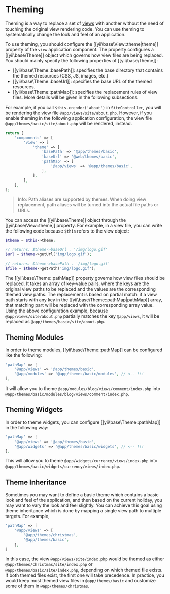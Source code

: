 Theming
=======

Theming is a way to replace a set of [views](structure-views.md) with another without the need of touching
the original view rendering code. You can use theming to systematically change the look and feel of an application.

To use theming, you should configure the [[yii\base\View::theme|theme]] property of the `view` application component.
The property configures a [[yii\base\Theme]] object which governs how view files are being replaced. You should
mainly specify the following properties of [[yii\base\Theme]]:

- [[yii\base\Theme::basePath]]: specifies the base directory that contains the themed resources (CSS, JS, images, etc.)
- [[yii\base\Theme::baseUrl]]: specifies the base URL of the themed resources.
- [[yii\base\Theme::pathMap]]: specifies the replacement rules of view files. More details will be given in the following
  subsections.
 
For example, if you call `$this->render('about')` in `SiteController`, you will be rendering the view file
`@app/views/site/about.php`. However, if you enable theming in the following application configuration,
the view file `@app/themes/basic/site/about.php` will be rendered, instead. 

```php
return [
    'components' => [
        'view' => [
            'theme' => [
                'basePath' => '@app/themes/basic',
                'baseUrl' => '@web/themes/basic',
                'pathMap' => [
                    '@app/views' => '@app/themes/basic',
                ],
            ],
        ],
    ],
];
```

> Info: Path aliases are supported by themes. When doing view replacement, path aliases will be turned into 
  the actual file paths or URLs.

You can access the [[yii\base\Theme]] object through the [[yii\base\View::theme]] property. For example,
in a view file, you can write the following code because `$this` refers to the view object:

```php
$theme = $this->theme;

// returns: $theme->baseUrl . '/img/logo.gif'
$url = $theme->getUrl('img/logo.gif');

// returns: $theme->basePath . '/img/logo.gif'
$file = $theme->getPath('img/logo.gif');
```

The [[yii\base\Theme::pathMap]] property governs how view files should be replaced. It takes an array of 
key-value pairs, where the keys are the original view paths to be replaced and the values are the corresponding 
themed view paths. The replacement is based on partial match: if a view path starts with any key in 
the [[yii\base\Theme::pathMap|pathMap]] array, that matching part will be replaced with the corresponding array value.
Using the above configuration example, because `@app/views/site/about.php` partially matches the key
`@app/views`, it will be replaced as `@app/themes/basic/site/about.php`.


## Theming Modules <span id="theming-modules"></span>

In order to theme modules, [[yii\base\Theme::pathMap]] can be configured like the following:

```php
'pathMap' => [
    '@app/views' => '@app/themes/basic',
    '@app/modules' => '@app/themes/basic/modules', // <-- !!!
],
```

It will allow you to theme `@app/modules/blog/views/comment/index.php` into `@app/themes/basic/modules/blog/views/comment/index.php`.


## Theming Widgets <span id="theming-widgets"></span>

In order to theme widgets, you can configure [[yii\base\Theme::pathMap]] in the following way:

```php
'pathMap' => [
    '@app/views' => '@app/themes/basic',
    '@app/widgets' => '@app/themes/basic/widgets', // <-- !!!
],
```

This will allow you to theme `@app/widgets/currency/views/index.php` into `@app/themes/basic/widgets/currency/views/index.php`.


## Theme Inheritance <span id="theme-inheritance"></span>

Sometimes you may want to define a basic theme which contains a basic look and feel of the application, and then
based on the current holiday, you may want to vary the look and feel slightly. You can achieve this goal using
theme inheritance which is done by mapping a single view path to multiple targets. For example,

```php
'pathMap' => [
    '@app/views' => [
        '@app/themes/christmas',
        '@app/themes/basic',
    ],
]
```

In this case, the view `@app/views/site/index.php` would be themed as either `@app/themes/christmas/site/index.php` 
or `@app/themes/basic/site/index.php`, depending on which themed file exists. If both themed files exist, the first
one will take precedence. In practice, you would keep most themed view files in `@app/themes/basic` and customize
some of them in `@app/themes/christmas`.

